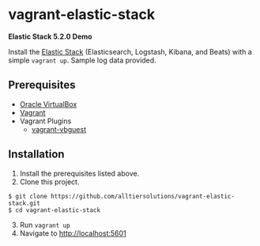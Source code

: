 # vagrant-elastic-stack
**Elastic Stack 5.2.0 Demo**

Install the [Elastic Stack](https://www.elastic.co/products) (Elasticsearch, Logstash, Kibana, and Beats) with a simple `vagrant up`. Sample log data provided.

## Prerequisites
* [Oracle VirtualBox](https://www.virtualbox.org/wiki/Downloads)
* [Vagrant](https://www.vagrantup.com/downloads.html)
* Vagrant Plugins
  * [vagrant-vbguest](https://github.com/dotless-de/vagrant-vbguest)

## Installation
1. Install the prerequisites listed above.
2. Clone this project.
  ```
  $ git clone https://github.com/alltiersolutions/vagrant-elastic-stack.git
  $ cd vagrant-elastic-stack
  ```
3. Run `vagrant up`
4. Navigate to [http://localhost:5601](http://localhost:5601)

